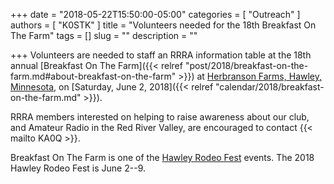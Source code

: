 +++
date = "2018-05-22T15:50:00-05:00"
categories = [ "Outreach" ]
authors = [ "K0STK" ]
title = "Volunteers needed for the 18th Breakfast On The Farm"
tags = []
slug = ""
description = ""

+++
Volunteers are needed to staff an RRRA information table at the 18th annual
[Breakfast On The Farm]({{< relref "post/2018/breakfast-on-the-farm.md#about-breakfast-on-the-farm" >}})
at
[Herbranson Farms, Hawley, Minnesota](/places/hawley-mn-herbranson-farms/), on
[Saturday, June 2, 2018]({{< relref "calendar/2018/breakfast-on-the-farm.md" >}}).

RRRA members interested on helping to raise awareness about our club, and Amateur Radio in the Red River Valley, are encouraged to contact {{< mailto KA0Q >}}.

Breakfast On The Farm is one of the 
[Hawley Rodeo Fest](https://hawley.govoffice.com/index.asp?SEC=78FD29EE-5794-441F-A28C-E073563D47F0&Type=B_BASIC)
events. The 2018 Hawley Rodeo Fest is June 2--9.
<!--more-->
